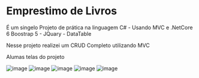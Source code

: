 # Emprestimo de Livros

É um singelo Projeto de prática na linguagem C# - Usando MVC e .NetCore 6
Boostrap 5 - JQuary - DataTable

Nesse projeto realizei um CRUD Completo utilizando MVC  

Alumas telas do projeto

![image](https://github.com/devluciano/Empretimo_de_livros/assets/61517478/cb5142cd-55a9-4dde-865f-b73632081fa5)
![image](https://github.com/devluciano/Empretimo_de_livros/assets/61517478/7c800cc7-8664-4db2-a5e2-64cb5f666581)
![image](https://github.com/devluciano/Empretimo_de_livros/assets/61517478/7d6f9a03-97ee-46e7-a19f-46dad7529aef)
![image](https://github.com/devluciano/Empretimo_de_livros/assets/61517478/574a242a-4a6d-431a-a131-199dff8239ea)
![image](https://github.com/devluciano/Empretimo_de_livros/assets/61517478/df6f7129-a6e6-4a5a-b312-faa71e3990a7)




